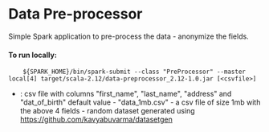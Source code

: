 # Data Pre-processor

Simple Spark application to pre-process the data - anonymize the fields.

#### To run locally:

```
    ${SPARK_HOME}/bin/spark-submit --class "PreProcessor" --master local[4] target/scala-2.12/data-preprocessor_2.12-1.0.jar [<csvfile>]
```

- <csvfile> : csv file with columns "first_name", "last_name", "address" and "dat_of_birth"
              default value - "data_1mb.csv" - a csv file of size 1mb with the above 4 fields - random dataset generated using https://github.com/kavyabuvarma/datasetgen
